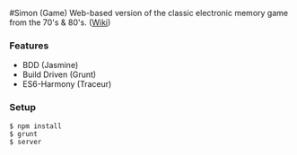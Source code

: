 #Simon (Game)
Web-based version of the classic electronic memory game from the 70's & 80's. ([Wiki](http://en.wikipedia.org/wiki/Simon_%28game%29))

### Features
* BDD (Jasmine)
* Build Driven (Grunt)
* ES6-Harmony (Traceur)

### Setup
    $ npm install
    $ grunt
    $ server
